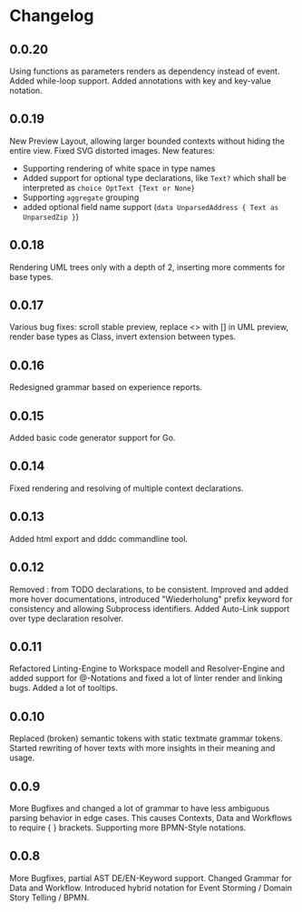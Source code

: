 # Changelog

## 0.0.20
Using functions as parameters renders as dependency instead of event.
Added while-loop support.
Added annotations with key and key-value notation.

## 0.0.19
New Preview Layout, allowing larger bounded contexts without hiding the entire view.
Fixed SVG distorted images.
New features:
 * Supporting rendering of white space in type names 
 * Added support for optional type declarations, like `Text?` which shall be interpreted as `choice OptText {Text or None}`
 * Supporting `aggregate` grouping
 * added optional field name support (`data UnparsedAddress { Text as UnparsedZip }`)


## 0.0.18
Rendering UML trees only with a depth of 2, inserting more comments for base types.

## 0.0.17
Various bug fixes: scroll stable preview, replace <> with [] in UML preview, render base types as Class, invert extension between types.

## 0.0.16
Redesigned grammar based on experience reports.

## 0.0.15
Added basic code generator support for Go.

## 0.0.14
Fixed rendering and resolving of multiple context declarations.

## 0.0.13
Added html export and dddc commandline tool.

## 0.0.12
Removed : from TODO declarations, to be consistent.
Improved and added more hover documentations, introduced "Wiederholung" prefix keyword for consistency and allowing Subprocess identifiers.
Added Auto-Link support over type declaration resolver.

## 0.0.11
Refactored Linting-Engine to Workspace modell and Resolver-Engine and added support for @-Notations and fixed a lot of linter render and linking bugs. Added a lot of tooltips.

## 0.0.10

Replaced (broken) semantic tokens with static textmate grammar tokens.
Started rewriting of hover texts with more insights in their meaning and usage.

## 0.0.9

More Bugfixes and changed a lot of grammar to have less ambiguous parsing behavior in edge cases. This causes Contexts, Data and Workflows to require { } brackets. Supporting more BPMN-Style notations.

## 0.0.8

More Bugfixes, partial AST DE/EN-Keyword support.
Changed Grammar for Data and Workflow.
Introduced hybrid notation for Event Storming / Domain Story Telling / BPMN.